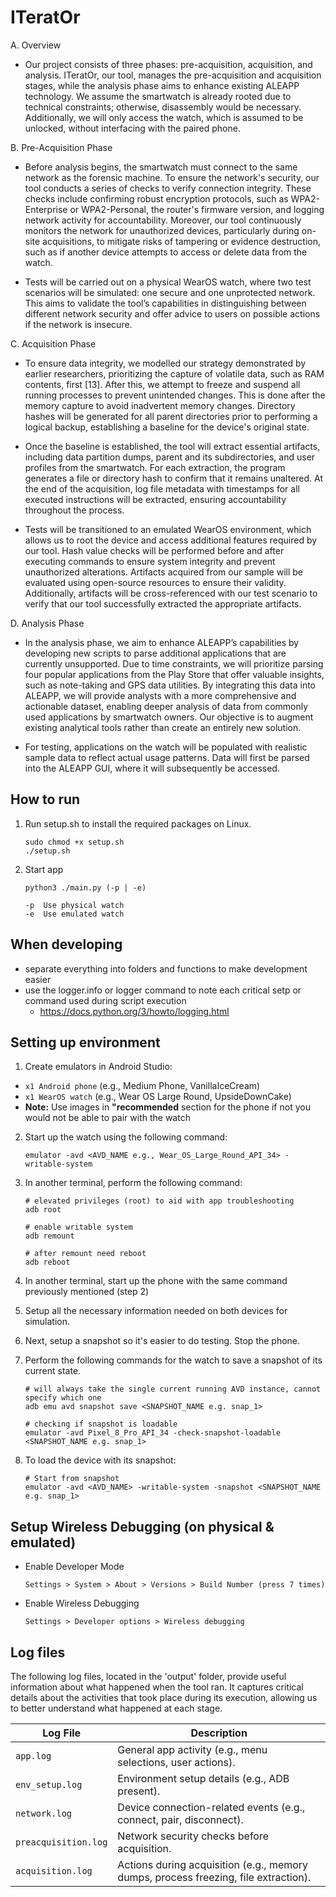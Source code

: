 # ITeratOr
A.	Overview

- Our project consists of three phases: pre-acquisition, acquisition, and analysis. ITeratOr, our tool, manages the pre-acquisition and acquisition stages, while the analysis phase aims to enhance existing ALEAPP technology. We assume the smartwatch is already rooted due to technical constraints; otherwise, disassembly would be necessary. Additionally, we will only access the watch, which is assumed to be unlocked, without interfacing with the paired phone.

B.	Pre-Acquisition Phase

- Before analysis begins, the smartwatch must connect to the same network as the forensic machine. To ensure the network's security, our tool conducts a series of checks to verify connection integrity. These checks include confirming robust encryption protocols, such as WPA2-Enterprise or WPA2-Personal, the router's firmware version, and logging network activity for accountability. Moreover, our tool continuously monitors the network for unauthorized devices, particularly during on-site acquisitions, to mitigate risks of tampering or evidence destruction, such as if another device attempts to access or delete data from the watch.

- Tests will be carried out on a physical WearOS watch, where two test scenarios will be simulated: one secure and one unprotected network. This aims to validate the tool’s capabilities in distinguishing between different network security and offer advice to users on possible actions if the network is insecure.

C.	Acquisition Phase

- To ensure data integrity, we modelled our strategy demonstrated by earlier researchers, prioritizing the capture of volatile data, such as RAM contents, first [13]. After this, we attempt to freeze and suspend all running processes to prevent unintended changes. This is done after the memory capture to avoid inadvertent memory changes. Directory hashes will be generated for all parent directories prior to performing a logical backup, establishing a baseline for the device's original state.

- Once the baseline is established, the tool will extract essential artifacts, including data partition dumps, parent and its subdirectories, and user profiles from the smartwatch. For each extraction, the program generates a file or directory hash to confirm that it remains unaltered. At the end of the acquisition, log file metadata with timestamps for all executed instructions will be extracted, ensuring accountability throughout the process.

- Tests will be transitioned to an emulated WearOS environment, which allows us to root the device and access additional features required by our tool. Hash value checks will be performed before and after executing commands to ensure system integrity and prevent unauthorized alterations. Artifacts acquired from our sample will be evaluated using open-source resources to ensure their validity. Additionally, artifacts will be cross-referenced with our test scenario to verify that our tool successfully extracted the appropriate artifacts.

D.	Analysis Phase

- In the analysis phase, we aim to enhance ALEAPP’s capabilities by developing new scripts to parse additional applications that are currently unsupported. Due to time constraints, we will prioritize parsing four popular applications from the Play Store that offer valuable insights, such as note-taking and GPS data utilities. By integrating this data into ALEAPP, we will provide analysts with a more comprehensive and actionable dataset, enabling deeper analysis of data from commonly used applications by smartwatch owners. Our objective is to augment existing analytical tools rather than create an entirely new solution.
    
- For testing, applications on the watch will be populated with realistic sample data to reflect actual usage patterns. Data will first be parsed into the ALEAPP GUI, where it will subsequently be accessed.


## How to run

1. Run setup.sh to install the required packages on Linux.

    ```
    sudo chmod +x setup.sh
    ./setup.sh
    ```

2. Start app

    ```
    python3 ./main.py (-p | -e)
    
    -p  Use physical watch
    -e  Use emulated watch

## When developing
- separate everything into folders and functions to make development easier
- use the logger.info or logger command to note each critical setp or command used during script execution
    - https://docs.python.org/3/howto/logging.html

## Setting up environment
1. Create emulators in Android Studio:
- `x1 Android phone` (e.g., Medium Phone, VanillaIceCream)
- `x1 WearOS watch` (e.g., Wear OS Large Round, UpsideDownCake)
- <b>Note:</b> Use images in <b>"recommended</b> section for the phone if not you would not be able to pair with the watch

2. Start up the watch using the following command:
    ```
    emulator -avd <AVD_NAME e.g., Wear_OS_Large_Round_API_34> -writable-system
    ```

3. In another terminal, perform the following command:
    ```
    # elevated privileges (root) to aid with app troubleshooting
    adb root

    # enable writable system
    adb remount
    
    # after remount need reboot
    adb reboot
    ```

4. In another terminal, start up the phone with the same command previously mentioned (step 2)

5. Setup all the necessary information needed on both devices for simulation.

6. Next, setup a snapshot so it's easier to do testing. Stop the phone.

7. Perform the following commands for the watch to save a snapshot of its current state.
    ```
    # will always take the single current running AVD instance, cannot specify which one
    adb emu avd snapshot save <SNAPSHOT_NAME e.g. snap_1>

    # checking if snapshot is loadable
    emulator -avd Pixel_8_Pro_API_34 -check-snapshot-loadable <SNAPSHOT_NAME e.g. snap_1>
    ```
8. To load the device with its snapshot:
    ```
    # Start from snapshot
    emulator -avd <AVD_NAME> -writable-system -snapshot <SNAPSHOT_NAME e.g. snap_1>
    ```

## Setup Wireless Debugging (on physical & emulated) 
- Enable Developer Mode
    ```
    Settings > System > About > Versions > Build Number (press 7 times)
    ```
- Enable Wireless Debugging
    ```
    Settings > Developer options > Wireless debugging 
    ```

## Log files

The following log files, located in the 'output' folder, provide useful information about what happened when the tool ran. It captures critical details about the activities that took place during its execution, allowing us to better understand what happened at each stage.

| **Log File**           | **Description**                                                   |
|------------------------|-------------------------------------------------------------------|
| `app.log`              | General app activity (e.g., menu selections, user actions).       |
| `env_setup.log`        | Environment setup details (e.g., ADB present).                    |
| `network.log`          | Device connection-related events (e.g., connect, pair, disconnect).|
| `preacquisition.log`   | Network security checks before acquisition.                       |
| `acquisition.log`      | Actions during acquisition (e.g., memory dumps, process freezing, file extraction). |
